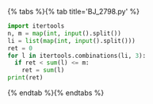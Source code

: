 {% tabs %}{% tab title='BJ_2798.py' %}

```py
import itertools
n, m = map(int, input().split())
li = list(map(int, input().split()))
ret = 0
for l in itertools.combinations(li, 3):
  if ret < sum(l) <= m:
    ret = sum(l)
print(ret)
```

{% endtab %}{% endtabs %}
